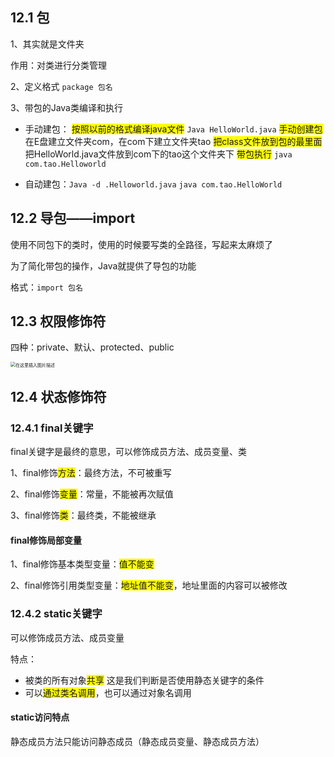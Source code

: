 ## 12.1 包
1、其实就是文件夹

作用：对类进行分类管理

2、定义格式
`package 包名`

3、带包的Java类编译和执行

- 手动建包：
<span style="background: yellow;">按照以前的格式编译java文件</span> 	`Java HelloWorld.java`
<span style="background: yellow;">手动创建包</span>  在E盘建立文件夹com，在com下建立文件夹tao
<span style="background: yellow;">把class文件放到包的最里面</span>  	把HelloWorld.java文件放到com下的tao这个文件夹下
<span style="background: yellow;">带包执行</span> 	`java com.tao.Helloworld`

- 自动建包：`Java -d .Helloworld.java`  `java com.tao.HelloWorld`

## 12.2 导包——import
使用不同包下的类时，使用的时候要写类的全路径，写起来太麻烦了

为了简化带包的操作，Java就提供了导包的功能

格式：`import 包名`

## 12.3 权限修饰符 
四种：private、默认、protected、public

<img src="https://img-blog.csdnimg.cn/2021031117143657.png?x-oss-process=image/watermark,type_ZmFuZ3poZW5naGVpdGk,shadow_10,text_aHR0cHM6Ly9ibG9nLmNzZG4ubmV0L3FxXzQ1NjUwODk5,size_16,color_FFFFFF,t_70" alt="在这里插入图片描述" style="zoom:50%;" />

## 12.4 状态修饰符
### 12.4.1 final关键字
final关键字是最终的意思，可以修饰成员方法、成员变量、类

1、final修饰<span style="background: yellow;">方法</span>：最终方法，不可被重写

2、final修饰<span style="background: yellow;">变量</span>：常量，不能被再次赋值

3、final修饰<span style="background: yellow;">类</span>：最终类，不能被继承

#### final修饰局部变量
1、final修饰基本类型变量：<span style="background: yellow;">值不能变</span>

2、final修饰引用类型变量：<span style="background: yellow;">地址值不能变</span>，地址里面的内容可以被修改

### 12.4.2 static关键字
可以修饰成员方法、成员变量

特点：
- 被类的所有对象<span style="background: yellow;">共享</span>
这是我们判断是否使用静态关键字的条件
- 可以<span style="background: yellow;">通过类名调用</span>，也可以通过对象名调用

#### static访问特点
静态成员方法只能访问静态成员（静态成员变量、静态成员方法）